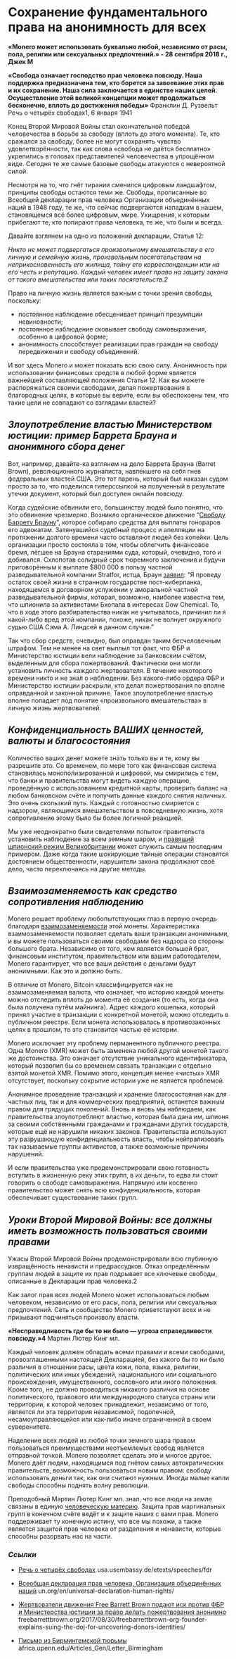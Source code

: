# Сохранение фундаментального права на анонимность для всех

**«Monero может использовать буквально любой, независимо от расы, пола, религии или сексуальных предпочтений.» - 28 сентября 2018 г., Джек М**

**«Свобода означает господство прав человека повсюду. Наша поддержка предназначена тем, кто борется за завоевание этих прав и их сохранение. Наша сила заключается в единстве наших целей. Осуществление этой великой концепции может продолжаться бесконечно, вплоть до достижения победы»**
Франклин Д. Рузвельт
Речь о четырёх свободах1, 6 января 1941

Конец Второй Мировой Войны стал окончательной победой человечества в борьбе за свободу (вплоть до этого момента). Те, кто сражался за свободу, более не могут сохранять чувство удовлетворённости, так как слова «свобода не даётся бесплатно» укрепились в головах представителей человечества в упрощённом виде. Сегодня те же самые базовые свободы атакуются с невероятной силой.

Несмотря на то, что гнёт тирании сменился цифровым ландшафтом, принципы свободы остаются теми же. Свободы, прописанные во Всеобщей декларации прав человека Организации объединённых наций в 1948 году, те же, что сейчас подвергаются нападкам в нашем, становящемся всё более цифровым, мире. Ухищрения, к которым прибегают те, кто попирают права человека, те же, что были и всегда.

Давайте взглянем на одно из положений декларации, Статья 12:

_Никто не может подвергаться произвольному вмешательству в его личную и семейную жизнь, произвольным посягательствам на неприкосновенность его жилища, тайну его корреспонденции или на его честь и репутацию. Каждый человек имеет право на защиту закона от такого вмешательства или таких посягательств.2_

Право на личную жизнь является важным с точки зрения свободы, поскольку:

* постоянное наблюдение обесценивает принцип презумпции невиновности;
* постоянное наблюдение сковывает свободу самовыражения, особенно в цифровой форме;
* анонимность способствует реализации прав граждан на свободу передвижения и свободу объединений.

И вот здесь Monero и может показать всю свою силу. Анонимность при использовании финансовых средств в любой форме является важнейшей составляющей положения Статьи 12. Как вы можете распоряжаться своими свободами, делая пожертвования в благородных целях, в которые вы верите, если вы обеспокоены тем, что такие цели не совпадают со взглядами властей?

## _Злоупотребление властью Министерством юстиции: пример Баррета Брауна и анонимного сбора денег_

Вот, например, давайте-ка взглянем на дело Баррета Брауна (Barret Brown), революционного журналиста, навлекшего на себя гнев федеральных властей США. Это тот парень, который был наказан судом просто за то, что поделился гиперссылкой на полученный в результате утечки документ, который был доступен онлайн повсюду.

Когда судейские обвинили его, большинству людей было понятно, что это обвинение чрезмерно. Возникло органическое движение “[Свободу Баррету Брауну](https://freebarrettbrown.org/)”, которое собирало средства для выплаты гонораров его адвокатам. Затянувшийся судебный процесс и апелляции на протяжении долгого времени часто оставляют людей без копейки. Цель организации просто состояла в том, чтобы облегчить финансовое бремя, лёгшее на Брауна стараниями суда, который, очевидно, того и добивался. Схлопотав солидный срок тюремного заключения и будучи приговорённым к выплате $800 000 в пользу частной разведывательной компании Stratfor, истца, Браун [заявил](https://freebarrettbrown.org/faqs/): “Я проведу остаток своей жизни в странном государстве пост-киберпанка, находящемся в договорном услужении у аморальной частной разведывательной фирмы, которая, возможно, наиболее известна тем, что шпионила за активистами Бхопала в интересах Dow Chemical. То, что в ходе этого разбирательства никак не учитывалось, причинил ли я какой-либо вред этой компании, похоже, никак не волнует окружного судью США Сэма А. Линдсей в данном случае.”

Так что сбор средств, очевидно, был оправдан таким бесчеловечным штрафом. Тем не менее на свет выплыл тот факт, что ФБР и Министерство юстиции вели наблюдение за банковским счётом, выделенным для сбора пожертвований. Фактически они могли установить личность каждого жертвователя. В течение некоторого времени никто и не знал о наблюдении. Без какого-либо ордера ФБР и Министерство юстиции раскрыли, кто делал пожертвования по вполне оправданной и законной причине. Такое злоупотребление властью вполне попадает под понятие «произвольного вмешательства» в личную жизнь жертвователей.

## _Конфиденциальность ВАШИХ ценностей, валюты и благосостояния_

Количество ваших денег можете знать только вы и те, кому вы разрешите это. Со временем, по мере того как финансовая система становилась монополизированной и цифровой, мы смирились с тем, что банки и правительства могут видеть каждую операцию, проведённую с использованием кредитной карты, проверить баланс на любом банковском счёте и получить данные каждого снятия наличных. Это очень скользкий путь. Каждый с готовностью смиряется с надзором, являющимся вмешательством в повседневную жизнь, хотя сопротивление этому было бы более логичной реакцией.

Мы уже неоднократно были свидетелями попыток правительств установить наблюдение за всем земным шаром, и [правящий шпионский режим Великобритании](https://www.eff.org/deeplinks/2018/09/uk-surveillance-regime-violated-human-rights) может служить самым последним примером. Даже когда такие шокирующие тайные операции становятся достоянием общественности, нарушители закона продолжают своё дело, часто переключаясь на другие методы.

## _Взаимозаменяемость как средство сопротивления наблюдению_

Monero решает проблему любопытствующих глаз в первую очередь благодаря [взаимозаменяемости](https://www.getmonero.org/ru/resources/moneropedia/fungibility.html) этой монеты. Характеристика взаимозаменяемости позволяет сделать ваши транзакции анонимными, и вы можете пользоваться своими свободами без надзора со стороны большого брата. Независимо от того, кем является большой брат, финансовым институтом, правительством или вашим работодателем, Monero гарантирует, что все ваши действия с деньгами будут анонимными. Как это и должно быть.

В отличие от Monero, Bitcoin классифицируется как не взаимозаменяемая валюта, что означает, что историю каждой монеты можно отследить вплоть до момента её создания (то есть, когда она была получена путём майнинга). Адрес каждого кошелька, который принял участие в транзакции с конкретной монетой, можно отследить в публичном реестре. Если монета использовалась в противозаконных целях в прошлом, то это становится частью её истории.

Monero исключает эту проблему перманентного публичного реестра. Одна Monero (XMR) может быть заменена любой другой монетой такого же достоинства. Это означает отсутствие уникального идентификатора, который позволил бы со временем связать транзакции с отдельно взятой монетой XMR. Помимо этого, концепция менее «чистых» XMR отсутствует, поскольку сокрытие истории уже не является проблемой.

Анонимное проведение транзакций и хранение благосостояния как для частных лиц, так и для коммерческих предприятий, останется важным правом для грядущих поколений. Вновь и вновь мы наблюдаем, как правительства злоупотребляют властью, которая была дана им, шпионя за своими собственными гражданами и гражданами других государств, которые ещё не нарушили никаких законов. Правительства используют эту разрушающую конфиденциальность власть, чтобы нейтрализовать так называемые группы активистов, а также возможные причины нарушений.

И если правительства уже продемонстрировали свою готовность вступить в жизненную реку этих групп, в их деньги, то едва ли стоит говорить о свободе самовыражения. Напрямую или косвенно правительство может снять всю конфиденциальность, которая обеспечивает существование таких групп.

## _Уроки Второй Мировой Войны: все должны иметь возможность пользоваться своими правами_

Ужасы Второй Мировой Войны продемонстрировали всю глубинную извращённость ненависти и предрассудков. Отказ определённым группам людей в защите их прав подрывает все ключевые свободы, описанные в Декларации прав человека.2

Как залог прав всех людей Monero может использоваться любым человеком, независимо от его расы, пола, религии или сексуальных предпочтений. Сеть и сообщество Monero приветствуют всех и не призывают подчиняться произволу власти.

**«Несправедливость где бы то ни было — угроза справедливости повсюду.»4**
Мартин Лютер Кинг мл.

Каждый человек должен обладать всеми правами и всеми свободами, провозглашенными настоящей Декларацией, без какого бы то ни было различия в отношении расы, цвета кожи, пола, языка, религии, политических или иных убеждений, национального или социального происхождения, имущественного, сословного или иного положения. Кроме того, не должно проводиться никакого различия на основе политического, правового или международного статуса страны или территории, к которой человек принадлежит, независимо от того, является ли эта территория независимой, подопечной, несамоуправляющейся или как-либо иначе ограниченной в своем суверенитете.

Наделение всех людей из любой точки земного шара правом пользоваться преимуществами неотъемлемых свобод является отправной точкой. Monero позволяет сделать это и многое другое. Monero даёт людям, находящимся под гнётом самых автократических правительств, возможность пользоваться новым правом: свободу использовать деньги так, как они считают нужным. Иногда малые капли свободы способны поднять волну революции.

Преподобный Мартин Лютер Кинг мл. знал, что все люди на земле связаны в единую [человеческую материю](https://www.enotes.com/homework-help/what-meaning-quote-an-injustice-anywhere-threat-380393). Защита прав маргинальных групп в конечном счёте ведёт и к защите наших с вами прав. Monero поддерживает ту конечную истину, что все мы похожи, а также является защитой прав человека от разделения и ненависти, которые способны разорвать нас на части.

### _Ссылки_

- [Речь о четырёх свободах](https://usa.usembassy.de/etexts/speeches/fdr.htm)
usa.usembassy.de/etexts/speeches/fdr

- [Всеобщая декларация прав человека, Организация объединённых наций](http://www.un.org/en/universal-declaration-human-rights/)
un.org/en/universal-declaration-human-rights/

- [Жертвователи движения Free Barrett Brown подают иск против ФБР и Министерства юстиции за право делать пожертвования анонимно](https://freebarrettbrown.org/2017/08/30/freebarrettbrown-org-founder-explains-suing-the-doj-for-uncovering-donors-identities/)
freebarrettbrown.org/2017/08/30/freebarrettbrown-org-founder-explains-suing-the-doj-for-uncovering-donors-identities/

- [Письмо из Бирмингемской тюрьмы](https://www.africa.upenn.edu/Articles_Gen/Letter_Birmingham.html)
africa.upenn.edu/Articles_Gen/Letter_Birmingham
